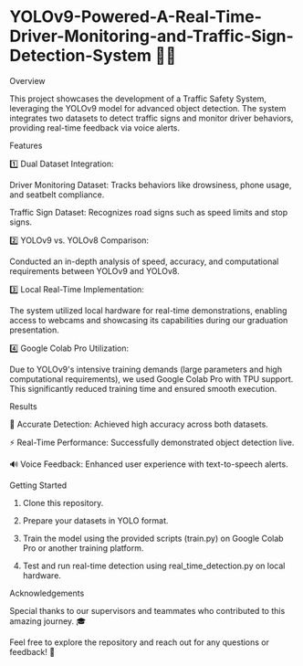 # YOLOv9-Powered-A-Real-Time-Driver-Monitoring-and-Traffic-Sign-Detection-System 🚦🚗

Overview

This project showcases the development of a Traffic Safety System, leveraging the YOLOv9 model for advanced object detection. The system integrates two datasets to detect traffic signs and monitor driver behaviors, providing real-time feedback via voice alerts.

Features

1️⃣ Dual Dataset Integration:

Driver Monitoring Dataset: Tracks behaviors like drowsiness, phone usage, and seatbelt compliance.

Traffic Sign Dataset: Recognizes road signs such as speed limits and stop signs.


2️⃣ YOLOv9 vs. YOLOv8 Comparison:

Conducted an in-depth analysis of speed, accuracy, and computational requirements between YOLOv9 and YOLOv8.


3️⃣ Local Real-Time Implementation:

The system utilized local hardware for real-time demonstrations, enabling access to webcams and showcasing its capabilities during our graduation presentation.


4️⃣ Google Colab Pro Utilization:

Due to YOLOv9's intensive training demands (large parameters and high computational requirements), we used Google Colab Pro with TPU support. This significantly reduced training time and ensured smooth execution.


Results

🎯 Accurate Detection: Achieved high accuracy across both datasets.

⚡ Real-Time Performance: Successfully demonstrated object detection live.

🔊 Voice Feedback: Enhanced user experience with text-to-speech alerts.


Getting Started

1. Clone this repository.


2. Prepare your datasets in YOLO format.


3. Train the model using the provided scripts (train.py) on Google Colab Pro or another training platform.


4. Test and run real-time detection using real_time_detection.py on local hardware.



Acknowledgements

Special thanks to our supervisors and teammates who contributed to this amazing journey. 🎓

Feel free to explore the repository and reach out for any questions or feedback! 🚀
